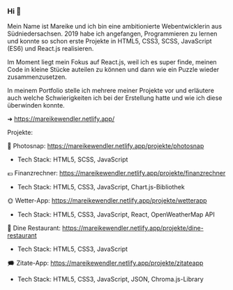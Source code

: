 ### Hi 👋

Mein Name ist Mareike und ich bin eine ambitionierte Webentwicklerin aus Südniedersachsen.
2019 habe ich angefangen, Programmieren zu lernen und konnte so schon erste Projekte in HTML5, CSS3, SCSS, JavaScript (ES6) und React.js realisieren.

Im Moment liegt mein Fokus auf React.js, weil ich es super finde, meinen Code in kleine Stücke auteilen zu können und dann wie ein Puzzle wieder zusammenzusetzen.

In meinem Portfolio stelle ich mehrere meiner Projekte vor und erläutere auch welche Schwierigkeiten ich bei der Erstellung hatte und wie ich diese überwinden konnte.

➜ https://mareikewendler.netlify.app/

Projekte:

📸 Photosnap: https://mareikewendler.netlify.app/projekte/photosnap 
- Tech Stack: HTML5, SCSS, JavaScript

💶 Finanzrechner: https://mareikewendler.netlify.app/projekte/finanzrechner 
- Tech Stack: HTML5, CSS3, JavaScript, Chart.js-Bibliothek

🌞 Wetter-App: https://mareikewendler.netlify.app/projekte/wetterapp 
- Tech Stack: HTML5, CSS3, JavaScript, React, OpenWeatherMap API

🍝 Dine Restaurant: https://mareikewendler.netlify.app/projekte/dine-restaurant 
- Tech Stack: HTML5, CSS3, JavaScript

🗯 Zitate-App: https://mareikewendler.netlify.app/projekte/zitateapp
- Tech Stack: HTML5, CSS3, JavaScript, JSON, Chroma.js-Library
